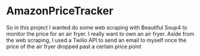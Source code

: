 # AmazonPriceTracker
So in this project I wanted do some web scraping with Beautiful Soup4 to monitor the price for an air fryer. I really want to own an air fryer. Aside from the web scraping, I used a Twilio API to send an email to myself once the price of the air fryer dropped past a certain price point
